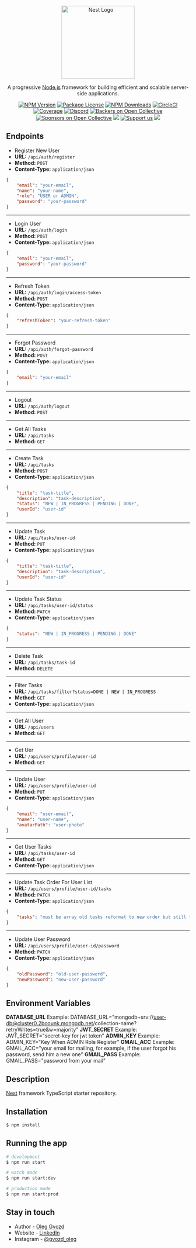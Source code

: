 <p align="center">
  <a href="http://nestjs.com/" target="blank"><img src="https://nestjs.com/img/logo-small.svg" width="200" alt="Nest Logo" /></a>
</p>

[circleci-image]: https://img.shields.io/circleci/build/github/nestjs/nest/master?token=abc123def456
[circleci-url]: https://circleci.com/gh/nestjs/nest

  <p align="center">A progressive <a href="http://nodejs.org" target="_blank">Node.js</a> framework for building efficient and scalable server-side applications.</p>
    <p align="center">
<a href="https://www.npmjs.com/~nestjscore" target="_blank"><img src="https://img.shields.io/npm/v/@nestjs/core.svg" alt="NPM Version" /></a>
<a href="https://www.npmjs.com/~nestjscore" target="_blank"><img src="https://img.shields.io/npm/l/@nestjs/core.svg" alt="Package License" /></a>
<a href="https://www.npmjs.com/~nestjscore" target="_blank"><img src="https://img.shields.io/npm/dm/@nestjs/common.svg" alt="NPM Downloads" /></a>
<a href="https://circleci.com/gh/nestjs/nest" target="_blank"><img src="https://img.shields.io/circleci/build/github/nestjs/nest/master" alt="CircleCI" /></a>
<a href="https://coveralls.io/github/nestjs/nest?branch=master" target="_blank"><img src="https://coveralls.io/repos/github/nestjs/nest/badge.svg?branch=master#9" alt="Coverage" /></a>
<a href="https://discord.gg/G7Qnnhy" target="_blank"><img src="https://img.shields.io/badge/discord-online-brightgreen.svg" alt="Discord"/></a>
<a href="https://opencollective.com/nest#backer" target="_blank"><img src="https://opencollective.com/nest/backers/badge.svg" alt="Backers on Open Collective" /></a>
<a href="https://opencollective.com/nest#sponsor" target="_blank"><img src="https://opencollective.com/nest/sponsors/badge.svg" alt="Sponsors on Open Collective" /></a>
  <a href="https://paypal.me/kamilmysliwiec" target="_blank"><img src="https://img.shields.io/badge/Donate-PayPal-ff3f59.svg"/></a>
    <a href="https://opencollective.com/nest#sponsor"  target="_blank"><img src="https://img.shields.io/badge/Support%20us-Open%20Collective-41B883.svg" alt="Support us"></a>
  <a href="https://twitter.com/nestframework" target="_blank"><img src="https://img.shields.io/twitter/follow/nestframework.svg?style=social&label=Follow"></a>
</p>
  <!--[![Backers on Open Collective](https://opencollective.com/nest/backers/badge.svg)](https://opencollective.com/nest#backer)
  [![Sponsors on Open Collective](https://opencollective.com/nest/sponsors/badge.svg)](https://opencollective.com/nest#sponsor)-->

## Endpoints

- Register New User
- **URL:** `/api/auth/register`
- **Method:** `POST`
- **Content-Type:** `application/json`

```json
{
	"email": "your-email",
	"name": "your-name",
	"role": "USER or ADMIN",
	"password": "your-password"
}
```

---

- Login User
- **URL:** `/api/auth/login`
- **Method:** `POST`
- **Content-Type:** `application/json`

```json
{
	"email": "your-email",
	"password": "your-password"
}
```

---

- Refresh Token
- **URL:** `/api/auth/login/access-token`
- **Method:** `POST`
- **Content-Type:** `application/json`

```json
{
	"refreshToken": "your-refresh-token"
}
```

---

- Forgot Password
- **URL:** `/api/auth/forgot-password`
- **Method:** `POST`
- **Content-Type:** `application/json`

```json
{
	"email": "your-email"
}
```

---

- Logout
- **URL:** `/api/auth/logout`
- **Method:** `POST`

---

- Get All Tasks
- **URL:** `/api/tasks`
- **Method:** `GET`

---

- Create Task
- **URL:** `/api/tasks`
- **Method:** `POST`
- **Content-Type:** `application/json`

```json
{
	"title": "task-title",
	"description": "task-description",
	"status": "NEW | IN_PROGRESS | PENDING | DONE",
	"userId": "user-id"
}
```

---

- Update Task
- **URL:** `/api/tasks/user-id`
- **Method:** `PUT`
- **Content-Type:** `application/json`

```json
{
	"title": "task-title",
	"description": "task-description",
	"userId": "user-id"
}
```

---

- Update Task Status
- **URL:** `/api/tasks/user-id/status`
- **Method:** `PATCH`
- **Content-Type:** `application/json`

```json
{
	"status": "NEW | IN_PROGRESS | PENDING | DONE"
}
```

---

- Delete Task
- **URL:** `/api/tasks/task-id`
- **Method:** `DELETE`

---

- Filter Tasks
- **URL:** `/api/tasks/filter?status=DONE | NEW | IN_PROGRESS`
- **Method:** `GET`
- **Content-Type:** `application/json`

---

- Get All User
- **URL:** `/api/users`
- **Method:** `GET`

---

- Get Uer
- **URL:** `/api/users/profile/user-id`
- **Method:** `GET`

---

- Update User
- **URL:** `/api/users/profile/user-id`
- **Method:** `PUT`
- **Content-Type:** `application/json`

```json
{
	"email": "user-email",
	"name": "user-name",
	"avatarPath": "user-photo"
}
```

---

- Get User Tasks
- **URL:** `/api/tasks/user-id`
- **Method:** `GET`
- **Content-Type:** `application/json`

---

- Update Task Order For User List
- **URL:** `/api/users/profile/user-id/tasks`
- **Method:** `PATCH`
- **Content-Type:** `application/json`

```json
{
	"tasks": "must be array old tasks reformat to new order but still the same tasks"
}
```

---

- Update User Password
- **URL:** `/api/users/profile/user-id/password`
- **Method:** `PATCH`
- **Content-Type:** `application/json`

```json
{
	"oldPassword": "old-user-password",
	"newPassword": "new-user-password"
}
```

## Environment Variables

**DATABASE_URL**
Example: DATABASE_URL="mongodb+srv://user-db@cluster0.2boounk.mongodb.net/collection-name?retryWrites=true&w=majority"
**JWT_SECRET**
Example: JWT_SECRET="secret-key for jwt token"
**ADMIN_KEY**
Example: ADMIN_KEY="Key When ADMIN Role Register"
**GMAIL_ACC**
Example: GMAIL_ACC="your email for mailing, for example, if the user forgot his password, send him a new one"
**GMAIL_PASS**
Example: GMAIL_PASS="password from your mail"

## Description

[Nest](https://github.com/nestjs/nest) framework TypeScript starter repository.

## Installation

```bash
$ npm install
```

## Running the app

```bash
# development
$ npm run start

# watch mode
$ npm run start:dev

# production mode
$ npm run start:prod
```

## Stay in touch

- Author - [Oleg Gvozd](https://www.facebook.com/profile.php?id=100003291303734)
- Website - [LinkedIn](https://www.linkedin.com/in/oleg-gvozd-20a16116a/)
- Instagram - [@gvozd_oleg](https://www.instagram.com/gvozd_oleg/)

